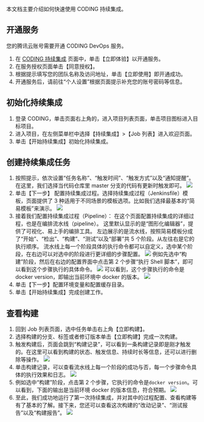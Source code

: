 本文档主要介绍如何快速使用 CODING 持续集成。

## 开通服务
您的腾讯云账号需要开通 CODING DevOps 服务。
1. 在 [CODING 持续集成](https://cloud.tencent.com/product/coding-ci) 页面中，单击【立即体验】以开通服务。
2. 在服务授权页面单击【同意授权】。
3. 根据提示填写您的团队名称及访问地址，单击【立即使用】即开通成功。
4. 开通服务后，请前往“个人设置”根据页面提示补充您的账号密码等信息。

## **初始化持续集成**
1. 登录 CODING，单击页面右上角的，进入项目列表页面，单击项目图标进入目标项目。
2. 进入项目，在左侧菜单栏中选择【持续集成】>【Job 列表】进入欢迎页面。
3. 单击【开始持续集成】初始化持续集成。

## **创建持续集成任务**
1. 按照提示，依次设置“任务名称”、“触发时间”、“触发方式”以及“通知提醒”。在这里，我们选择当代码仓库里 master 分支的代码有更新时触发即可。
![](https://main.qcloudimg.com/raw/db228c43673e4825cec459e3527644c1.png)
2. 单击【下一步】 配置持续集成过程。选择持续集成过程（Jenkinsfile）模板，页面提供了 3 种适用于不同场景的模板选项。比如我们选择最基本的“简易模板”来演示。
![](https://main.qcloudimg.com/raw/99afa1754a6e2630ed2c57c7238a5d1e.png)
3. 接着我们配置持续集成过程（Pipeline）：
在这个页面配置持续集成的详细过程，也是在编排流水线（pipeline）。
这里默认显示的是“图形化编辑器”，提供了可视化、易上手的编排工具。
左边展示的是流水线，按照简易模板分成了“开始”、“检出”、“构建”、“测试”以及“部署”共 5 个阶段。从左往右是它的执行顺序。
流水线上每一个阶段具体的执行命令都可以自定义，选中某个阶段，在右边可以对选中的阶段进行更详细的步骤配置。
![](https://main.qcloudimg.com/raw/2d7c6841ea861f6891c12948d1682081.png)
例如先选中“构建”阶段，然后在右边的配置界面中点击第 2 个步骤“执行 Shell 脚本”，即可以看到这个步骤执行的具体命令。
![](https://main.qcloudimg.com/raw/d83d480a3f610d1ab7eb8e9743b66664.png)
可以看到，这个步骤执行的命令是docker version，即输出当前环境中 docker 的版本。
![](https://main.qcloudimg.com/raw/6db710b99dee9ae8cb2c15dd6f2d921e.png)
4. 单击【下一步】配置环境变量和配置缓存目录。
5. 单击【开始持续集成】完成创建工作。

## **查看构建**
1. 回到 Job 列表页面，选中任务单击右上角【立即构建】。
2. 选择构建的分支、标签或者修订版本单击【立即构建】完成一次构建。
3. 触发构建后，页面会跳到“构建记录”，可以看到一条构建记录即是刚才触发的。在这里可以看到构建的状态、触发信息、持续时长等信息，还可以进行删除等操作。
![](https://main.qcloudimg.com/raw/da8606f9a932a69175cee4fb32676f58.png)
4. 单击构建记录，可以查看流水线上每一个阶段的成功与否，每一个步骤命令具体的执行效果和日志。
![](https://main.qcloudimg.com/raw/45789b642804dfdd49a151c0f718da6a.png)
5. 例如选中“构建”阶段，点击第 2 个步骤，它执行的命令是`docker version`。可以看到，下面的输出是当前环境 docker 的版本信息，符合预期。
![](https://main.qcloudimg.com/raw/b4e28e3c108bde5ce29aa349f76e2154.png)
6. 至此，我们成功地运行了第一次持续集成，并对其中的过程配置、查看构建等有了基本的了解。接下来，您还可以查看这次构建的“改动记录”、“测试报告”以及“构建报告”。
![](https://main.qcloudimg.com/raw/0383fcecb11c82899f419c19745dc2dc.png)
